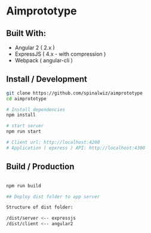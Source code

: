 # Aimprototype

## Built With:

- Angular 2 ( 2.x )
- ExpressJS ( 4.x - with compression )
- Webpack ( angular-cli )

## Install / Development

```bash
git clone https://github.com/spinalwiz/aimprototype
cd aimprototype

# Install dependencies
npm install

# start server
npm run start

# Client url: http://localhost:4200
# Application ( epxress ) API: http://localhost:4300
```

## Build / Production

```bash

npm run build

## Deploy dist folder to app server

Structure of dist folder:

/dist/server <-- expressjs
/dist/client <-- angular2

```
